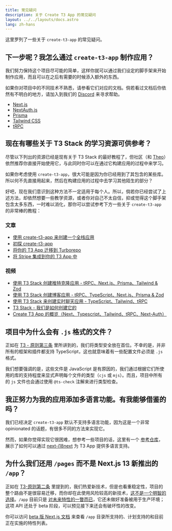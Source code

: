 ```yaml
---
title: 常见疑问
description: 关于 Create T3 App 的常见疑问
layout: ../../layouts/docs.astro
lang: zh-hans
---
```


这里罗列了一些关于 `create-t3-app` 的常见疑问。

## 下一步呢？我怎么通过 `create-t3-app` 制作应用？

我们努力保持这个项目尽可能的简单，这样你就可以通过我们设定的脚手架来开始制作应用，而且可以在之后有需要的时候添入额外的东西。

如果你对项目中的不同技术不熟悉，请参看它们对应的文档。倘若看过文档后你依然有不明白的地方，请加入到我们的 [Discord](https://t3.gg/discord) 来寻求帮助。

- [Next.js](https://nextjs.org/)
- [NextAuth.js](https://next-auth.js.org)
- [Prisma](https://prisma.io)
- [Tailwind CSS](https://tailwindcss.com)
- [tRPC](https://trpc.io)

## 现在有哪些关于 T3 Stack 的学习资源可供参考？

尽管以下列出的资源已经是现有关于 T3 Stack 的最好教程了，但社区（和 [Theo](https://youtu.be/rzwaaWH0ksk?t=1436)）依然推荐你直接开始使用它，与此同时你可以在通过它构建应用的过程中来学习。

如果你考虑使用 `create-t3-app`，很大可能是因为你已经用到了其包含的某些库。所以何不先直接用起来，然后在构建应用的过程中去学习其他陌生的部分？

好吧，现在我们意识到这种方法不一定适用于每个人。所以，倘若你已经尝试了上述方法，却依然想要一些教学资源，或者你对自己不太自信，抑或觉得这个脚手架包含太多东西，一时难以消化，那你可以尝试参考下方一些关于 `create-t3-app` 的非常棒的教程：

### 文章

- [使用 create-t3-app 来创建一个全栈应用](https://www.nexxel.dev/blog/ct3a-guestbook)
- [初探 create-t3-app](https://dev.to/ajcwebdev/a-first-look-at-create-t3-app-1i8f)
- [将你的 T3 App 迁移到 Turborepo](https://www.jumr.dev/blog/t3-turbo)
- [将 Stripe 集成到你的 T3 App 中](https://blog.nickramkissoon.com/posts/integrate-stripe-t3)

### 视频

- [使用 T3 Stack 创建推特克隆应用 - tRPC、Next.js、Prisma、Tailwind & Zod](https://www.youtube.com/watch?v=nzJsYJPCc80)
- [使用 T3 Stack 创建博客应用 - tRPC、TypeScript、Next.js、Prisma & Zod](https://www.youtube.com/watch?v=syEWlxVFUrY)
- [使用 T3 Stack 来创建实时聊天应用 - TypeScript、Tailwind、tRPC](https://www.youtube.com/watch?v=dXRRY37MPuk)
- [ T3 Stack - 我们是如何创建它的](https://www.youtube.com/watch?v=H-FXwnEjSsI)
- [Create T3 App 的概览（Next、Typescript、Tailwind、tRPC、Next-Auth）](https://www.youtube.com/watch?v=VJH8dsPtbeU)

## 项目中为什么会有 `.js` 格式的文件？

正如在 [T3 - 原则第三条](/zh-hans/introduction#类型安全不是可选的) 里所讲到的，我们将类型安全放在首位。不幸的是，并非所有的框架和插件都支持 TypeScript，这也就意味着有一些配置文件必须是 `.js` 格式。

我们想要强调的是，这些文件是 JavaScript 是有原因的，我们通过根据它们所使用的库的支持程度来显式声明每个文件的类型（`cjs` 或 `mjs`）。而且，项目中所有的 `js` 文件也会通过使用 `@ts-check` 注解来进行类型检查。

## 我正努力为我的应用添加多语言功能。有我能够借鉴的吗？

我们已经决定 `create-t3-app` 默认不支持多语言功能，因为这是一个非常 opinionated 的话题，有很多不同的方法来实现它。

然而，如果你觉得实现它很困难，想参考一些项目的话，这里有一个 [参考仓库](https://github.com/juliusmarminge/t3-i18n)，展示了如何可以通过 [next-i18next](https://github.com/i18next/next-i18next) 为 T3 App 提供多语言支持。

## 为什么我们还用 `/pages` 而不是 Next.js 13 新推出的 `/app`？

正如在 [T3-原则第二条](/zh-hans/introduction#负责任地尝鲜) 里提到的，我们热爱新技术，但是也看重稳定性，项目的整个路由不是很容易迁移，而你却在此使用风险较高的新技术，[这不是一个明智的选择](https://youtu.be/mnwUbtieOuI?t=1662)。`/app` 目前只是 [对未来特性的一瞥而已](https://youtu.be/rnsC-12PVlM?t=818)，它还未做好准备被用于生产环境；这项 API 还处于 beta 阶段，可以预见接下来还会有破坏性的改变。

你可以访问 [beta 版 Next.js 文档](https://beta.nextjs.org/docs/app-directory-roadmap#supported-and-planned-features) 来查看 `/app` 目录所支持的、计划支持的和目前正在实施的特性列表。
